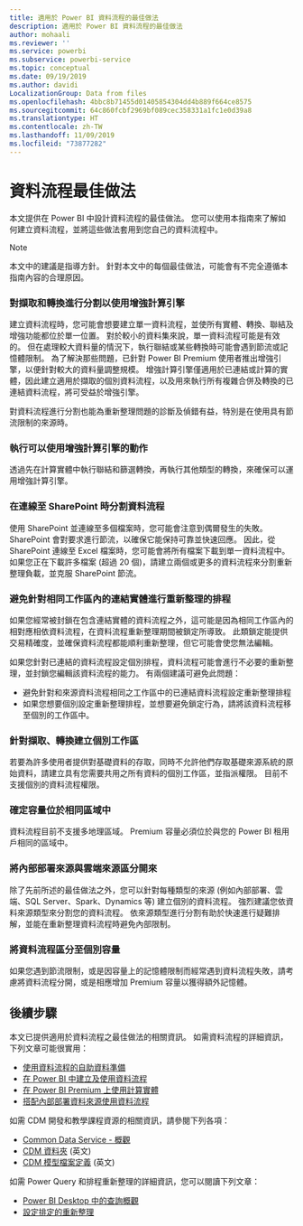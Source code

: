 ```yaml
---
title: 適用於 Power BI 資料流程的最佳做法
description: 適用於 Power BI 資料流程的最佳做法
author: mohaali
ms.reviewer: ''
ms.service: powerbi
ms.subservice: powerbi-service
ms.topic: conceptual
ms.date: 09/19/2019
ms.author: davidi
LocalizationGroup: Data from files
ms.openlocfilehash: 4bbc8b71455d01405854304dd4b889f664ce8575
ms.sourcegitcommit: 64c860fcbf2969bf089cec358331a1fc1e0d39a8
ms.translationtype: HT
ms.contentlocale: zh-TW
ms.lasthandoff: 11/09/2019
ms.locfileid: "73877282"
---
```

# <a name="dataflows-best-practice"></a>資料流程最佳做法

本文提供在 Power BI 中設計資料流程的最佳做法。 您可以使用本指南來了解如何建立資料流程，並將這些做法套用到您自己的資料流程中。

> [!NOTE]
> 本文中的建議是指導方針。 針對本文中的每個最佳做法，可能會有不完全遵循本指南內容的合理原因。 
> 
> 

### <a name="split-ingestion-and-transformation-to-use-the-enhanced-compute-engine"></a>對擷取和轉換進行分割以使用增強計算引擎

建立資料流程時，您可能會想要建立單一資料流程，並使所有實體、轉換、聯結及增強功能都位於單一位置。 對於較小的資料集來說，單一資料流程可能是有效的。 但在處理較大資料量的情況下，執行聯結或某些轉換時可能會遇到節流或記憶體限制。 為了解決那些問題，已針對 Power BI Premium 使用者推出增強引擎，以便針對較大的資料量調整規模。 增強計算引擎僅適用於已連結或計算的實體，因此建立適用於擷取的個別資料流程，以及用來執行所有複雜合併及轉換的已連結資料流程，將可受益於增強引擎。

對資料流程進行分割也能為重新整理問題的診斷及偵錯有益，特別是在使用具有節流限制的來源時。

### <a name="perform-actions-that-can-use-the-enhanced-compute-engine"></a>執行可以使用增強計算引擎的動作

透過先在計算實體中執行聯結和篩選轉換，再執行其他類型的轉換，來確保可以運用增強計算引擎。

### <a name="split-dataflows-when-connecting-to-sharepoint"></a>在連線至 SharePoint 時分割資料流程

使用 SharePoint 並連線至多個檔案時，您可能會注意到偶爾發生的失敗。 SharePoint 會對要求進行節流，以確保它能保持可靠並快速回應。 因此，從 SharePoint 連線至 Excel 檔案時，您可能會將所有檔案下載到單一資料流程中。 如果您正在下載許多檔案 (超過 20 個)，請建立兩個或更多的資料流程來分割重新整理負載，並克服 SharePoint 節流。

### <a name="avoid-scheduling-refresh-for-linked-entities-inside-the-same-workspace"></a>避免針對相同工作區內的連結實體進行重新整理的排程

如果您經常被封鎖在包含連結實體的資料流程之外，這可能是因為相同工作區內的相對應相依資料流程，在資料流程重新整理期間被鎖定所導致。 此類鎖定能提供交易精確度，並確保資料流程都能順利重新整理，但它可能會使您無法編輯。 

如果您針對已連結的資料流程設定個別排程，資料流程可能會進行不必要的重新整理，並封鎖您編輯該資料流程的能力。 有兩個建議可避免此問題： 

* 避免針對和來源資料流程相同之工作區中的已連結資料流程設定重新整理排程
* 如果您想要個別設定重新整理排程，並想要避免鎖定行為，請將該資料流程移至個別的工作區中。

### <a name="create-a-separate-workspace-for-ingestion-transformation"></a>針對擷取、轉換建立個別工作區

若要為許多使用者提供對基礎資料的存取，同時不允許他們存取基礎來源系統的原始資料，請建立具有您需要共用之所有資料的個別工作區，並指派權限。 目前不支援個別的資料流程權限。

### <a name="ensure-capacity-is-in-the-same-region"></a>確定容量位於相同區域中

資料流程目前不支援多地理區域。 Premium 容量必須位於與您的 Power BI 租用戶相同的區域中。

### <a name="separate-on-premises-sources-from-cloud-sources"></a>將內部部署來源與雲端來源區分開來

除了先前所述的最佳做法之外，您可以針對每種類型的來源 (例如內部部署、雲端、SQL Server、Spark、Dynamics 等) 建立個別的資料流程。 強烈建議您依資料來源類型來分割您的資料流程。 依來源類型進行分割有助於快速進行疑難排解，並能在重新整理資料流程時避免內部限制。

### <a name="separate-dataflows-into-a-separate-capacity"></a>將資料流程區分至個別容量

如果您遇到節流限制，或是因容量上的記憶體限制而經常遇到資料流程失敗，請考慮將資料流程分開，或是相應增加 Premium 容量以獲得額外記憶體。

## <a name="next-steps"></a>後續步驟

本文已提供適用於資料流程之最佳做法的相關資訊。 如需資料流程的詳細資訊，下列文章可能很實用：

* [使用資料流程的自助資料準備](service-dataflows-overview.md)
* [在 Power BI 中建立及使用資料流程](service-dataflows-create-use.md)
* [在 Power BI Premium 上使用計算實體](service-dataflows-computed-entities-premium.md)
* [搭配內部部署資料來源使用資料流程](service-dataflows-on-premises-gateways.md)

如需 CDM 開發和教學課程資源的相關資訊，請參閱下列各項：
* [Common Data Service - 概觀](https://docs.microsoft.com/powerapps/common-data-model/overview)
* [CDM 資料夾](https://go.microsoft.com/fwlink/?linkid=2045304) \(英文\)
* [CDM 模型檔案定義](https://go.microsoft.com/fwlink/?linkid=2045521) \(英文\)


如需 Power Query 和排程重新整理的詳細資訊，您可以閱讀下列文章：
* [Power BI Desktop 中的查詢概觀](desktop-query-overview.md)
* [設定排定的重新整理](refresh-scheduled-refresh.md)
